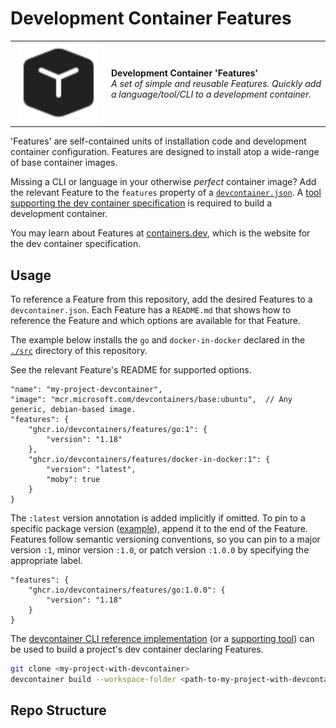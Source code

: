 # Development Container Features

<table style="width: 100%; border-style: none;"><tr>
<td style="width: 140px; text-align: center;"><a href="https://github.com/devcontainers"><img width="128px" src="https://raw.githubusercontent.com/microsoft/fluentui-system-icons/78c9587b995299d5bfc007a0077773556ecb0994/assets/Cube/SVG/ic_fluent_cube_32_filled.svg" alt="devcontainers organization logo"/></a></td>
<td>
<strong>Development Container 'Features'</strong><br />
<i>A set of simple and reusable Features. Quickly add a language/tool/CLI to a development container.
</td>
</tr></table>

'Features' are self-contained units of installation code and development container configuration. Features are designed
to install atop a wide-range of base container images.

Missing a CLI or language in your otherwise _perfect_ container image? Add the relevant Feature to the `features`
property of a [`devcontainer.json`](https://containers.dev/implementors/json_reference/#general-properties). A
[tool supporting the dev container specification](https://containers.dev/supporting) is required to build a development
container.

You may learn about Features at [containers.dev](https://containers.dev/implementors/features/), which is the website for the dev container specification.

## Usage

To reference a Feature from this repository, add the desired Features to a `devcontainer.json`. Each Feature has a `README.md` that shows how to reference the Feature and which options are available for that Feature.

The example below installs the `go` and `docker-in-docker` declared in the [`./src`](./src) directory of this
repository.

See the relevant Feature's README for supported options.

```jsonc
"name": "my-project-devcontainer",
"image": "mcr.microsoft.com/devcontainers/base:ubuntu",  // Any generic, debian-based image.
"features": {
    "ghcr.io/devcontainers/features/go:1": {
        "version": "1.18"
    },
    "ghcr.io/devcontainers/features/docker-in-docker:1": {
        "version": "latest",
        "moby": true
    }
}
```

The `:latest` version annotation is added implicitly if omitted. To pin to a specific package version
([example](https://github.com/devcontainers/features/pkgs/container/features/go/versions)), append it to the end of the
Feature. Features follow semantic versioning conventions, so you can pin to a major version `:1`, minor version `:1.0`, or patch version `:1.0.0` by specifying the appropriate label.

```jsonc
"features": {
    "ghcr.io/devcontainers/features/go:1.0.0": {
        "version": "1.18"
    }
}
```

The [devcontainer CLI reference implementation](https://github.com/devcontainers/cli) (or a
[supporting tool](https://containers.dev/supporting)) can be used to build a project's dev container declaring
Features.

```bash
git clone <my-project-with-devcontainer>
devcontainer build --workspace-folder <path-to-my-project-with-devcontainer>
```

## Repo Structure

```

